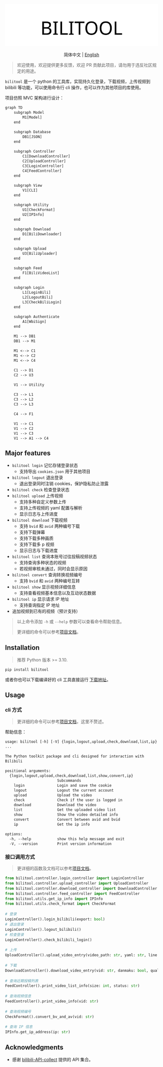 <div align="center">
  <picture>
    <source media="(prefers-color-scheme: dark)" srcset="assets/headerDark.svg" />
    <img src="assets/headerLight.svg" alt="bilitool" />
  </picture>
  <p> </p>

简体中文 | [English](./README-en.md)

</div>

> 欢迎使用，欢迎提供更多反馈，欢迎 PR 贡献此项目，请勿用于违反社区规定的用途。

`bilitool` 是一个 python 的工具库，实现持久化登录，下载视频，上传视频到 bilibili 等功能，可以使用命令行 cli 操作，也可以作为其他项目的库使用。

项目仿照 MVC 架构进行设计：

```mermaid
graph TD
    subgraph Model
        M1[Model]
    end

    subgraph Database
        DB1[JSON]
    end

    subgraph Controller
        C1[DownloadController]
        C2[UploadController]
        C3[LoginController]
        C4[FeedController]
    end

    subgraph View
        V1[CLI]
    end

    subgraph Utility
        U1[CheckFormat]
        U2[IPInfo]
    end

    subgraph Download
        D1[BiliDownloader]
    end

    subgraph Upload
        U3[BiliUploader]
    end

    subgraph Feed
        F1[BiliVideoList]
    end

    subgraph Login
        L1[LoginBili]
        L2[LogoutBili]
        L3[CheckBiliLogin]
    end

    subgraph Authenticate
        A1[WbiSign]
    end

    M1 --> DB1
    DB1 --> M1

    M1 <--> C1
    M1 <--> C2
    M1 <--> C4

    C1 --> D1
    C2 --> U3

    V1 --> Utility

    C3 --> L1
    C3 --> L2
    C3 --> L3

    C4 --> F1

    V1 --> C1
    V1 --> C2
    V1 --> C3
    V1 --> A1 --> C4

```

## Major features

- `bilitool login` 记忆存储登录状态
  - 支持导出 `cookies.json` 用于其他项目
- `bilitool logout` 退出登录
  - 退出登录同时注销 cookies，保护隐私防止泄露
- `bilitool check` 检查登录状态
- `bilitool upload` 上传视频
  - 支持多种自定义参数上传
  - 支持上传视频的 yaml 配置与解析
  - 显示日志与上传进度
- `bilitool download` 下载视频
  - 支持 `bvid` 和 `avid` 两种编号下载
  - 支持下载弹幕
  - 支持下载多种画质
  - 支持下载多 p 视频
  - 显示日志与下载进度
- `bilitool list` 查询本账号过往投稿视频状态
  - 支持查询多种状态的视频
  - 若视频审核未通过，同时会显示原因
- `bilitool convert` 查询转换视频编号
  - 支持 `bvid` 和 `avid` 两种编号互转
- `bilitool show` 显示视频详细信息
  - 支持查看视频基本信息以及互动状态数据
- `bilitool ip` 显示请求 IP 地址
  - 支持查询指定 IP 地址
- 追加视频到已有的视频（预计支持）

> 以上命令添加 `-h` 或 `--help` 参数可以查看命令帮助信息。
> 
> 更详细的命令可以参考[项目文档](https://bilitool.timerring.com)。

## Installation

> 推荐 Python 版本 >= 3.10.

```bash
pip install bilitool
```

或者你也可以下载编译好的 cli 工具直接运行 [下载地址](https://github.com/timerring/bilitool/releases)。

## Usage

### cli 方式

> 更详细的命令可以参考[项目文档](https://bilitool.timerring.com)，这里不赘述。

帮助信息：

```
usage: bilitool [-h] [-V] {login,logout,upload,check,download,list,ip} ...

The Python toolkit package and cli designed for interaction with Bilibili

positional arguments:
  {login,logout,upload,check,download,list,show,convert,ip}
                        Subcommands
    login               Login and save the cookie
    logout              Logout the current account
    upload              Upload the video
    check               Check if the user is logged in
    download            Download the video
    list                Get the uploaded video list
    show                Show the video detailed info
    convert             Convert between avid and bvid
    ip                  Get the ip info

options:
  -h, --help            show this help message and exit
  -V, --version         Print version information
```

### 接口调用方式

> 更详细的函数及文档可以参考[项目文档](https://bilitool.timerring.com)。

```python
from bilitool.controller.login_controller import LoginController
from bilitool.controller.upload_controller import UploadController
from bilitool.controller.download_controller import DownloadController
from bilitool.controller.feed_controller import FeedController
from bilitool.utils.get_ip_info import IPInfo
from bilitool.utils.check_format import CheckFormat

# 登录
LoginController().login_bilibili(export: bool)
# 退出登录
LoginController().logout_bilibili()
# 检查登录
LoginController().check_bilibili_login()

# 上传
UploadController().upload_video_entry(video_path: str, yaml: str, line: str, copyright: int, tid: int, title: str, desc: str, tag: str, source: str, cover: str, dynamic: str)

# 下载
DownloadController().download_video_entry(vid: str, danmaku: bool, quality: int, chunksize: int, multiple: bool)

# 查询近期投稿列表
FeedController().print_video_list_info(size: int, status: str)

# 查询视频信息
FeedController().print_video_info(vid: str)

# 查询视频编号
CheckFormat().convert_bv_and_av(vid: str)

# 查询 IP 信息
IPInfo.get_ip_address(ip: str)
```

## Acknowledgments

- 感谢 [bilibili-API-collect](https://github.com/SocialSisterYi/bilibili-API-collect) 提供的 API 集合。